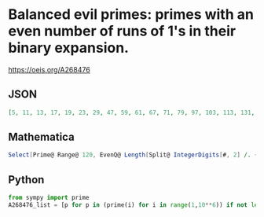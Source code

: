 # Balanced evil primes: primes with an even number of runs of 1's in their binary expansion\.
https://oeis.org/A268476
## JSON
```JSON
[5, 11, 13, 17, 19, 23, 29, 47, 59, 61, 67, 71, 79, 97, 103, 113, 131, 149, 173, 181, 191, 193, 199, 223, 227, 239, 241, 251, 257, 263, 271, 277, 293, 331, 337, 347, 349, 373, 383, 421, 449, 463, 479, 487, 499, 503, 509, 557, 587, 593, 599, 601, 613, 617, 619]
```
## Mathematica
```Mathematica
Select[Prime@ Range@ 120, EvenQ@ Length[Split@ IntegerDigits[#, 2] /. {0, ___} -> Nothing] &] (* _Michael De Vlieger_, Feb 08 2016 *)
```
## Python
```Python
from sympy import prime
A268476_list = [p for p in (prime(i) for i in range(1,10**6)) if not len(list(filter(bool,format(p,'b').split('0')))) % 2] # _Chai Wah Wu_, Mar 01 2016
```
